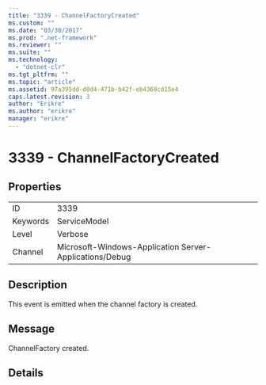 ```yaml
---
title: "3339 - ChannelFactoryCreated"
ms.custom: ""
ms.date: "03/30/2017"
ms.prod: ".net-framework"
ms.reviewer: ""
ms.suite: ""
ms.technology: 
  - "dotnet-clr"
ms.tgt_pltfrm: ""
ms.topic: "article"
ms.assetid: 97a395dd-d0d4-471b-b42f-eb4368cd15e4
caps.latest.revision: 3
author: "Erikre"
ms.author: "erikre"
manager: "erikre"
---
```

# 3339 - ChannelFactoryCreated
## Properties  
  
|||  
|-|-|  
|ID|3339|  
|Keywords|ServiceModel|  
|Level|Verbose|  
|Channel|Microsoft-Windows-Application Server-Applications/Debug|  
  
## Description  
 This event is emitted when the channel factory is created.  
  
## Message  
 ChannelFactory created.  
  
## Details
